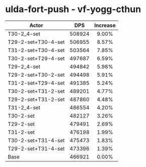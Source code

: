 # ulda-fort-push - vf-yogg-cthun
| Actor | DPS | Increase |
|---|:---:|:---:|
|T30-2_4-set|508924|9.00%|
|T29-2-set+T30-4-set|506955|8.57%|
|T31-2-set+T30-4-set|503564|7.85%|
|T30-2-set+T29-4-set|497687|6.59%|
|T29-2_4-set|494842|5.98%|
|T29-2-set+T30-2-set|494498|5.91%|
|T31-2-set+T29-4-set|491385|5.24%|
|T30-2-set+T31-2-set|489201|4.77%|
|T29-2-set+T31-2-set|487860|4.48%|
|T31-2_4-set|486554|4.20%|
|T30-2-set|482127|3.26%|
|T29-2-set|479491|2.69%|
|T31-2-set|476198|1.99%|
|T30-2-set+T31-4-set|475473|1.83%|
|T29-2-set+T31-4-set|473396|1.39%|
|Base|466921|0.00%|
